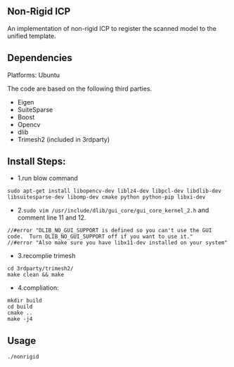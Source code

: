 ## Non-Rigid ICP

An implementation of non-rigid ICP to register the scanned model to the unified template.

## Dependencies
Platforms: Ubuntu

The code are based on the following third parties.
- Eigen
- SuiteSparse
- Boost
- Opencv
- dlib
- Trimesh2 (included in 3rdparty)

## Install Steps:
- 1.run blow command
```
sudo apt-get install libopencv-dev liblz4-dev libpcl-dev libdlib-dev libsuitesparse-dev libomp-dev cmake python python-pip libxi-dev
```

- 2.`sudo vim /usr/include/dlib/gui_core/gui_core_kernel_2.h`  and comment line 11 and 12.<br>
```
//#error "DLIB_NO_GUI_SUPPORT is defined so you can't use the GUI code.  Turn DLIB_NO_GUI_SUPPORT off if you want to use it."
//#error "Also make sure you have libx11-dev installed on your system"
```

- 3.recomplie trimesh
```
cd 3rdparty/trimesh2/
make clean && make
```

- 4.compliation:
```
mkdir build
cd build
cmake ..
make -j4
```

## Usage
`./nonrigid`

